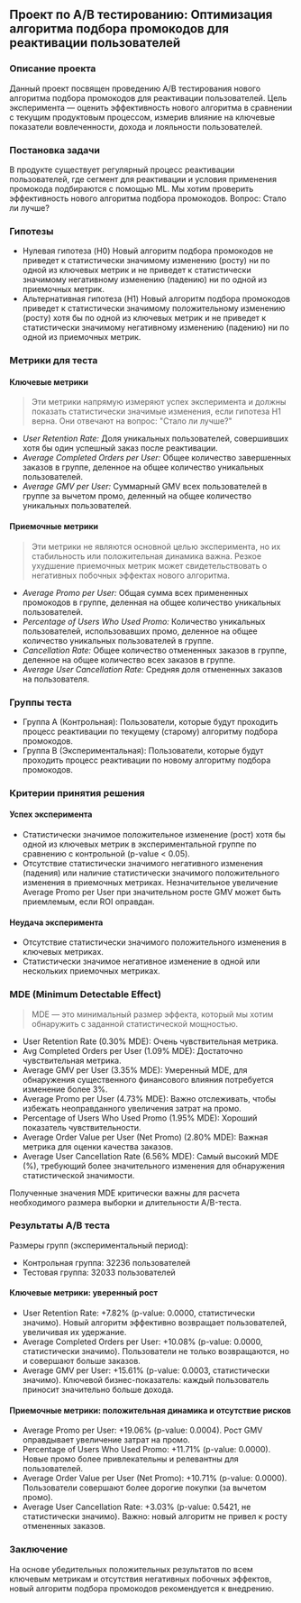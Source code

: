 ## Проект по A/B тестированию: Оптимизация алгоритма подбора промокодов для реактивации пользователей

### Описание проекта
Данный проект посвящен проведению A/B тестирования нового алгоритма подбора промокодов для реактивации пользователей. Цель эксперимента — оценить эффективность нового алгоритма в сравнении с текущим продуктовым процессом, измерив влияние на ключевые показатели вовлеченности, дохода и лояльности пользователей.

### Постановка задачи
В продукте существует регулярный процесс реактивации пользователей, где сегмент для реактивации и условия применения промокода подбираются с помощью ML. Мы хотим проверить эффективность нового алгоритма подбора промокодов. Вопрос: Стало ли лучше?

### Гипотезы
* Нулевая гипотеза (H0)
Новый алгоритм подбора промокодов не приведет к статистически значимому изменению (росту) ни по одной из ключевых метрик и не приведет к статистически значимому негативному изменению (падению) ни по одной из приемочных метрик.
* Альтернативная гипотеза (H1)
Новый алгоритм подбора промокодов приведет к статистически значимому положительному изменению (росту) хотя бы по одной из ключевых метрик и не приведет к статистически значимому негативному изменению (падению) ни по одной из приемочных метрик.

### Метрики для теста

#### Ключевые метрики
> Эти метрики напрямую измеряют успех эксперимента и должны показать статистически значимые изменения, если гипотеза H1 верна. Они отвечают на вопрос: "Стало ли лучше?"

* _User Retention Rate:_ Доля уникальных пользователей, совершивших хотя бы один успешный заказ после реактивации.
* _Average Completed Orders per User:_ Общее количество завершенных заказов в группе, деленное на общее количество уникальных пользователей.
* _Average GMV per User:_ Суммарный GMV всех пользователей в группе за вычетом промо, деленный на общее количество уникальных пользователей.

#### Приемочные метрики
> Эти метрики не являются основной целью эксперимента, но их стабильность или положительная динамика важна. Резкое ухудшение приемочных метрик может свидетельствовать о негативных побочных эффектах нового алгоритма.

* _Average Promo per User:_ Общая сумма всех примененных промокодов в группе, деленная на общее количество уникальных пользователей.
* _Percentage of Users Who Used Promo:_ Количество уникальных пользователей, использовавших промо, деленное на общее количество уникальных пользователей в группе.
* _Cancellation Rate:_ Общее количество отмененных заказов в группе, деленное на общее количество всех заказов в группе.
* _Average User Cancellation Rate:_ Средняя доля отмененных заказов на пользователя.

### Группы теста
* Группа А (Контрольная): Пользователи, которые будут проходить процесс реактивации по текущему (старому) алгоритму подбора промокодов.
* Группа В (Экспериментальная): Пользователи, которые будут проходить процесс реактивации по новому алгоритму подбора промокодов.

### Критерии принятия решения

#### Успех эксперимента
* Статистически значимое положительное изменение (рост) хотя бы одной из ключевых метрик в экспериментальной группе по сравнению с контрольной (p-value < 0.05).
* Отсутствие статистически значимого негативного изменения (падения) или наличие статистически значимого положительного изменения в приемочных метриках. Незначительное увеличение Average Promo per User при значительном росте GMV может быть приемлемым, если ROI оправдан.

#### Неудача эксперимента
* Отсутствие статистически значимого положительного изменения в ключевых метриках.
* Статистически значимое негативное изменение в одной или нескольких приемочных метриках.

### MDE (Minimum Detectable Effect)
> MDE — это минимальный размер эффекта, который мы хотим обнаружить с заданной статистической мощностью.

* User Retention Rate (0.30% MDE): Очень чувствительная метрика.
* Avg Completed Orders per User (1.09% MDE): Достаточно чувствительная метрика.
* Average GMV per User (3.35% MDE): Умеренный MDE, для обнаружения существенного финансового влияния потребуется изменение более 3%.
* Average Promo per User (4.73% MDE): Важно отслеживать, чтобы избежать неоправданного увеличения затрат на промо.
* Percentage of Users Who Used Promo (1.95% MDE): Хороший показатель чувствительности.
* Average Order Value per User (Net Promo) (2.80% MDE): Важная метрика для оценки качества заказов.
* Average User Cancellation Rate (6.56% MDE): Самый высокий MDE (%), требующий более значительного изменения для обнаружения статистической значимости.

Полученные значения MDE критически важны для расчета необходимого размера выборки и длительности A/B-теста.

### Результаты A/B теста

Размеры групп (экспериментальный период):
* Контрольная группа: 32236 пользователей
* Тестовая группа: 32033 пользователей

#### Ключевые метрики: уверенный рост

* User Retention Rate: +7.82% (p-value: 0.0000, статистически значимо). Новый алгоритм эффективно возвращает пользователей, увеличивая их удержание.
* Average Completed Orders per User: +10.08% (p-value: 0.0000, статистически значимо). Пользователи не только возвращаются, но и совершают больше заказов.
* Average GMV per User: +15.61% (p-value: 0.0003, статистически значимо). Ключевой бизнес-показатель: каждый пользователь приносит значительно больше дохода.

#### Приемочные метрики: положительная динамика и отсутствие рисков

* Average Promo per User: +19.06% (p-value: 0.0004). Рост GMV оправдывает увеличение затрат на промо.
* Percentage of Users Who Used Promo: +11.71% (p-value: 0.0000). Новые промо более привлекательны и релевантны для пользователей.
* Average Order Value per User (Net Promo): +10.71% (p-value: 0.0000). Пользователи совершают более дорогие покупки (за вычетом промо).
* Average User Cancellation Rate: +3.03% (p-value: 0.5421, не статистически значимо). Важно: новый алгоритм не привел к росту отмененных заказов.

### Заключение
На основе убедительных положительных результатов по всем ключевым метрикам и отсутствия негативных побочных эффектов, новый алгоритм подбора промокодов рекомендуется к внедрению.